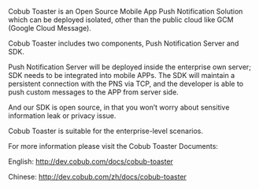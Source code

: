Cobub Toaster is an Open Source Mobile App Push Notification Solution which can be deployed isolated, other than the public cloud like GCM (Google Cloud Message).

Cobub Toaster includes two components, Push Notification Server and SDK.

Push Notification Server will be deployed inside the enterprise own server; SDK needs to be integrated into mobile APPs. The SDK will maintain a persistent connection with the PNS via TCP, and the developer is able to push custom messages to the APP from server side.

And our SDK is open source, in that you won’t worry about sensitive information leak or privacy issue.

Cobub Toaster is suitable for the enterprise-level scenarios.

For more information please visit the Cobub Toaster Documents:

English: http://dev.cobub.com/docs/cobub-toaster

Chinese: http://dev.cobub.com/zh/docs/cobub-toaster
